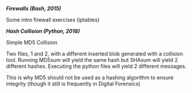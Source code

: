 ***Firewalls (Bash, 2015)***

Some intro firewall exercises (iptables)

***Hash Collision (Python, 2018)***

Simple MD5 Collision

Two files, 1 and 2, with a different inserted blob generated with a collision tool. Running MD5sum will yield the same hash but SHAsum will yield 2 different hashes. Executing the python files will yield 2 different messages.

This is why MD5 should not be used as a hashing algorithm to ensure integrity (though it still is frequently in Digital Forensics)
